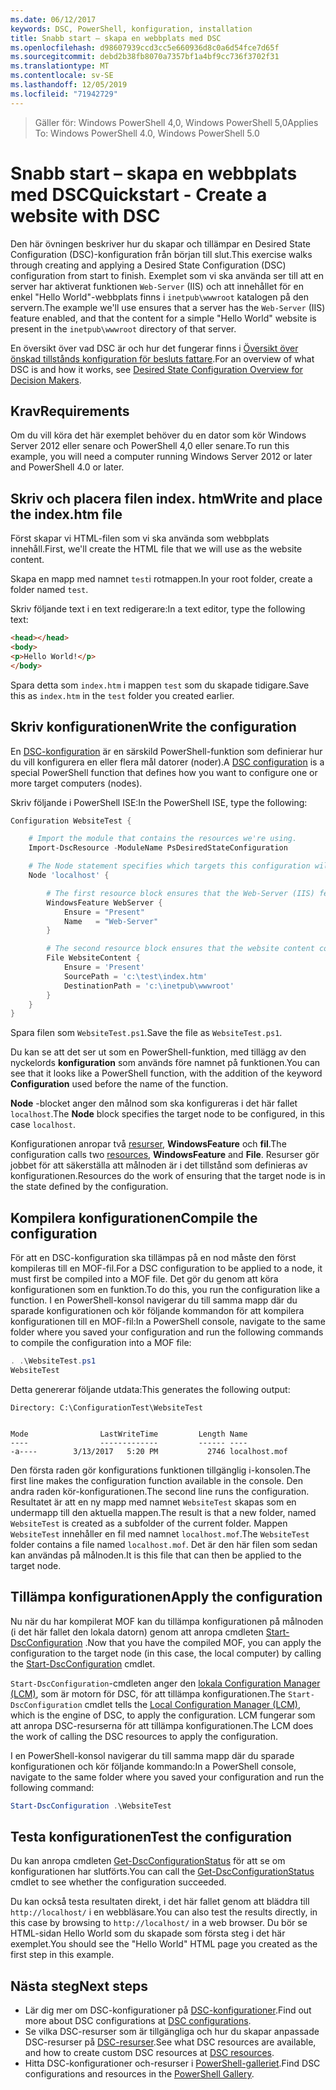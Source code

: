 ```yaml
---
ms.date: 06/12/2017
keywords: DSC, PowerShell, konfiguration, installation
title: Snabb start – skapa en webbplats med DSC
ms.openlocfilehash: d98607939ccd3cc5e660936d8c0a6d54fce7d65f
ms.sourcegitcommit: debd2b38fb8070a7357bf1a4bf9cc736f3702f31
ms.translationtype: MT
ms.contentlocale: sv-SE
ms.lasthandoff: 12/05/2019
ms.locfileid: "71942729"
---
```

> <span data-ttu-id="df3cb-103">Gäller för: Windows PowerShell 4,0, Windows PowerShell 5,0</span><span class="sxs-lookup"><span data-stu-id="df3cb-103">Applies To: Windows PowerShell 4.0, Windows PowerShell 5.0</span></span>

# <a name="quickstart---create-a-website-with-dsc"></a><span data-ttu-id="df3cb-104">Snabb start – skapa en webbplats med DSC</span><span class="sxs-lookup"><span data-stu-id="df3cb-104">Quickstart - Create a website with DSC</span></span>

<span data-ttu-id="df3cb-105">Den här övningen beskriver hur du skapar och tillämpar en Desired State Configuration (DSC)-konfiguration från början till slut.</span><span class="sxs-lookup"><span data-stu-id="df3cb-105">This exercise walks through creating and applying a Desired State Configuration (DSC) configuration from start to finish.</span></span>
<span data-ttu-id="df3cb-106">Exemplet som vi ska använda ser till att en server har aktiverat funktionen `Web-Server` (IIS) och att innehållet för en enkel "Hello World"-webbplats finns i `inetpub\wwwroot` katalogen på den servern.</span><span class="sxs-lookup"><span data-stu-id="df3cb-106">The example we'll use ensures that a server has the `Web-Server` (IIS) feature enabled, and that the content for a simple "Hello World" website is present in the `inetpub\wwwroot` directory of that server.</span></span>

<span data-ttu-id="df3cb-107">En översikt över vad DSC är och hur det fungerar finns i [Översikt över önskad tillstånds konfiguration för besluts fattare](../overview/decisionMaker.md).</span><span class="sxs-lookup"><span data-stu-id="df3cb-107">For an overview of what DSC is and how it works, see [Desired State Configuration Overview for Decision Makers](../overview/decisionMaker.md).</span></span>

## <a name="requirements"></a><span data-ttu-id="df3cb-108">Krav</span><span class="sxs-lookup"><span data-stu-id="df3cb-108">Requirements</span></span>

<span data-ttu-id="df3cb-109">Om du vill köra det här exemplet behöver du en dator som kör Windows Server 2012 eller senare och PowerShell 4,0 eller senare.</span><span class="sxs-lookup"><span data-stu-id="df3cb-109">To run this example, you will need a computer running Windows Server 2012 or later and PowerShell 4.0 or later.</span></span>

## <a name="write-and-place-the-indexhtm-file"></a><span data-ttu-id="df3cb-110">Skriv och placera filen index. htm</span><span class="sxs-lookup"><span data-stu-id="df3cb-110">Write and place the index.htm file</span></span>

<span data-ttu-id="df3cb-111">Först skapar vi HTML-filen som vi ska använda som webbplats innehåll.</span><span class="sxs-lookup"><span data-stu-id="df3cb-111">First, we'll create the HTML file that we will use as the website content.</span></span>

<span data-ttu-id="df3cb-112">Skapa en mapp med namnet `test`i rotmappen.</span><span class="sxs-lookup"><span data-stu-id="df3cb-112">In your root folder, create a folder named `test`.</span></span>

<span data-ttu-id="df3cb-113">Skriv följande text i en text redigerare:</span><span class="sxs-lookup"><span data-stu-id="df3cb-113">In a text editor, type the following text:</span></span>

```html
<head></head>
<body>
<p>Hello World!</p>
</body>
```

<span data-ttu-id="df3cb-114">Spara detta som `index.htm` i mappen `test` som du skapade tidigare.</span><span class="sxs-lookup"><span data-stu-id="df3cb-114">Save this as `index.htm` in the `test` folder you created earlier.</span></span>

## <a name="write-the-configuration"></a><span data-ttu-id="df3cb-115">Skriv konfigurationen</span><span class="sxs-lookup"><span data-stu-id="df3cb-115">Write the configuration</span></span>

<span data-ttu-id="df3cb-116">En [DSC-konfiguration](../configurations/configurations.md) är en särskild PowerShell-funktion som definierar hur du vill konfigurera en eller flera mål datorer (noder).</span><span class="sxs-lookup"><span data-stu-id="df3cb-116">A [DSC configuration](../configurations/configurations.md) is a special PowerShell function that defines how you want to configure one or more target computers (nodes).</span></span>

<span data-ttu-id="df3cb-117">Skriv följande i PowerShell ISE:</span><span class="sxs-lookup"><span data-stu-id="df3cb-117">In the PowerShell ISE, type the following:</span></span>

```powershell
Configuration WebsiteTest {

    # Import the module that contains the resources we're using.
    Import-DscResource -ModuleName PsDesiredStateConfiguration

    # The Node statement specifies which targets this configuration will be applied to.
    Node 'localhost' {

        # The first resource block ensures that the Web-Server (IIS) feature is enabled.
        WindowsFeature WebServer {
            Ensure = "Present"
            Name   = "Web-Server"
        }

        # The second resource block ensures that the website content copied to the website root folder.
        File WebsiteContent {
            Ensure = 'Present'
            SourcePath = 'c:\test\index.htm'
            DestinationPath = 'c:\inetpub\wwwroot'
        }
    }
}
```

<span data-ttu-id="df3cb-118">Spara filen som `WebsiteTest.ps1`.</span><span class="sxs-lookup"><span data-stu-id="df3cb-118">Save the file as `WebsiteTest.ps1`.</span></span>

<span data-ttu-id="df3cb-119">Du kan se att det ser ut som en PowerShell-funktion, med tillägg av den nyckelords **konfiguration** som används före namnet på funktionen.</span><span class="sxs-lookup"><span data-stu-id="df3cb-119">You can see that it looks like a PowerShell function, with the addition of the keyword **Configuration** used before the name of the function.</span></span>

<span data-ttu-id="df3cb-120">**Node** -blocket anger den målnod som ska konfigureras i det här fallet `localhost`.</span><span class="sxs-lookup"><span data-stu-id="df3cb-120">The **Node** block specifies the target node to be configured, in this case `localhost`.</span></span>

<span data-ttu-id="df3cb-121">Konfigurationen anropar två [resurser](../resources/resources.md), **WindowsFeature** och **fil**.</span><span class="sxs-lookup"><span data-stu-id="df3cb-121">The configuration calls two [resources](../resources/resources.md), **WindowsFeature** and **File**.</span></span>
<span data-ttu-id="df3cb-122">Resurser gör jobbet för att säkerställa att målnoden är i det tillstånd som definieras av konfigurationen.</span><span class="sxs-lookup"><span data-stu-id="df3cb-122">Resources do the work of ensuring that the target node is in the state defined by the configuration.</span></span>

## <a name="compile-the-configuration"></a><span data-ttu-id="df3cb-123">Kompilera konfigurationen</span><span class="sxs-lookup"><span data-stu-id="df3cb-123">Compile the configuration</span></span>

<span data-ttu-id="df3cb-124">För att en DSC-konfiguration ska tillämpas på en nod måste den först kompileras till en MOF-fil.</span><span class="sxs-lookup"><span data-stu-id="df3cb-124">For a DSC configuration to be applied to a node, it must first be compiled into a MOF file.</span></span>
<span data-ttu-id="df3cb-125">Det gör du genom att köra konfigurationen som en funktion.</span><span class="sxs-lookup"><span data-stu-id="df3cb-125">To do this, you run the configuration like a function.</span></span>
<span data-ttu-id="df3cb-126">I en PowerShell-konsol navigerar du till samma mapp där du sparade konfigurationen och kör följande kommandon för att kompilera konfigurationen till en MOF-fil:</span><span class="sxs-lookup"><span data-stu-id="df3cb-126">In a PowerShell console, navigate to the same folder where you saved your configuration and run the following commands to compile the configuration into a MOF file:</span></span>

```powershell
. .\WebsiteTest.ps1
WebsiteTest
```

<span data-ttu-id="df3cb-127">Detta genererar följande utdata:</span><span class="sxs-lookup"><span data-stu-id="df3cb-127">This generates the following output:</span></span>

```
Directory: C:\ConfigurationTest\WebsiteTest


Mode                LastWriteTime         Length Name
----                -------------         ------ ----
-a----        3/13/2017   5:20 PM           2746 localhost.mof
```

<span data-ttu-id="df3cb-128">Den första raden gör konfigurations funktionen tillgänglig i-konsolen.</span><span class="sxs-lookup"><span data-stu-id="df3cb-128">The first line makes the configuration function available in the console.</span></span>
<span data-ttu-id="df3cb-129">Den andra raden kör-konfigurationen.</span><span class="sxs-lookup"><span data-stu-id="df3cb-129">The second line runs the configuration.</span></span>
<span data-ttu-id="df3cb-130">Resultatet är att en ny mapp med namnet `WebsiteTest` skapas som en undermapp till den aktuella mappen.</span><span class="sxs-lookup"><span data-stu-id="df3cb-130">The result is that a new folder, named `WebsiteTest` is created as a subfolder of the current folder.</span></span>
<span data-ttu-id="df3cb-131">Mappen `WebsiteTest` innehåller en fil med namnet `localhost.mof`.</span><span class="sxs-lookup"><span data-stu-id="df3cb-131">The `WebsiteTest` folder contains a file named `localhost.mof`.</span></span>
<span data-ttu-id="df3cb-132">Det är den här filen som sedan kan användas på målnoden.</span><span class="sxs-lookup"><span data-stu-id="df3cb-132">It is this file that can then be applied to the target node.</span></span>

## <a name="apply-the-configuration"></a><span data-ttu-id="df3cb-133">Tillämpa konfigurationen</span><span class="sxs-lookup"><span data-stu-id="df3cb-133">Apply the configuration</span></span>

<span data-ttu-id="df3cb-134">Nu när du har kompilerat MOF kan du tillämpa konfigurationen på målnoden (i det här fallet den lokala datorn) genom att anropa cmdleten [Start-DscConfiguration](/powershell/module/psdesiredstateconfiguration/start-dscconfiguration) .</span><span class="sxs-lookup"><span data-stu-id="df3cb-134">Now that you have the compiled MOF, you can apply the configuration to the target node (in this case, the local computer) by calling the [Start-DscConfiguration](/powershell/module/psdesiredstateconfiguration/start-dscconfiguration) cmdlet.</span></span>

<span data-ttu-id="df3cb-135">`Start-DscConfiguration`-cmdleten anger den [lokala Configuration Manager (LCM)](../managing-nodes/metaConfig.md), som är motorn för DSC, för att tillämpa konfigurationen.</span><span class="sxs-lookup"><span data-stu-id="df3cb-135">The `Start-DscConfiguration` cmdlet tells the [Local Configuration Manager (LCM)](../managing-nodes/metaConfig.md), which is the engine of DSC, to apply the configuration.</span></span>
<span data-ttu-id="df3cb-136">LCM fungerar som att anropa DSC-resurserna för att tillämpa konfigurationen.</span><span class="sxs-lookup"><span data-stu-id="df3cb-136">The LCM does the work of calling the DSC resources to apply the configuration.</span></span>

<span data-ttu-id="df3cb-137">I en PowerShell-konsol navigerar du till samma mapp där du sparade konfigurationen och kör följande kommando:</span><span class="sxs-lookup"><span data-stu-id="df3cb-137">In a PowerShell console, navigate to the same folder where you saved your configuration and run the following command:</span></span>

```powershell
Start-DscConfiguration .\WebsiteTest
```

## <a name="test-the-configuration"></a><span data-ttu-id="df3cb-138">Testa konfigurationen</span><span class="sxs-lookup"><span data-stu-id="df3cb-138">Test the configuration</span></span>

<span data-ttu-id="df3cb-139">Du kan anropa cmdleten [Get-DscConfigurationStatus](/powershell/module/psdesiredstateconfiguration/get-dscconfigurationstatus) för att se om konfigurationen har slutförts.</span><span class="sxs-lookup"><span data-stu-id="df3cb-139">You can call the [Get-DscConfigurationStatus](/powershell/module/psdesiredstateconfiguration/get-dscconfigurationstatus) cmdlet to see whether the configuration succeeded.</span></span>

<span data-ttu-id="df3cb-140">Du kan också testa resultaten direkt, i det här fallet genom att bläddra till `http://localhost/` i en webbläsare.</span><span class="sxs-lookup"><span data-stu-id="df3cb-140">You can also test the results directly, in this case by browsing to `http://localhost/` in a web browser.</span></span>
<span data-ttu-id="df3cb-141">Du bör se HTML-sidan Hello World som du skapade som första steg i det här exemplet.</span><span class="sxs-lookup"><span data-stu-id="df3cb-141">You should see the "Hello World" HTML page you created as the first step in this example.</span></span>

## <a name="next-steps"></a><span data-ttu-id="df3cb-142">Nästa steg</span><span class="sxs-lookup"><span data-stu-id="df3cb-142">Next steps</span></span>

- <span data-ttu-id="df3cb-143">Lär dig mer om DSC-konfigurationer på [DSC-konfigurationer](../configurations/configurations.md).</span><span class="sxs-lookup"><span data-stu-id="df3cb-143">Find out more about DSC configurations at [DSC configurations](../configurations/configurations.md).</span></span>
- <span data-ttu-id="df3cb-144">Se vilka DSC-resurser som är tillgängliga och hur du skapar anpassade DSC-resurser på [DSC-resurser](../resources/resources.md).</span><span class="sxs-lookup"><span data-stu-id="df3cb-144">See what DSC resources are available, and how to create custom DSC resources at [DSC resources](../resources/resources.md).</span></span>
- <span data-ttu-id="df3cb-145">Hitta DSC-konfigurationer och-resurser i [PowerShell-galleriet](https://www.powershellgallery.com/).</span><span class="sxs-lookup"><span data-stu-id="df3cb-145">Find DSC configurations and resources in the [PowerShell Gallery](https://www.powershellgallery.com/).</span></span>
